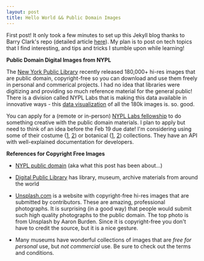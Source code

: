 ```yaml
---
layout: post
title: Hello World && Public Domain Images
---
```


First post! It only took a few minutes to set up this Jekyll blog thanks to Barry Clark's repo (detailed article <a href="https://www.smashingmagazine.com/2014/08/build-blog-jekyll-github-pages">here</a>). My plan is to post on tech topics that I find interesting, and tips and tricks I stumble upon while learning!

**Public Domain Digital Images from NYPL**

The <a href="https://www.nypl.org">New York Public Library</a> recently released 180,000+ hi-res images that are public domain, copyright-free so you can download and use them freely in personal and commerical projects. I had no idea that libraries were digitizing and providing so much reference material for the general public! There is a division called NYPL Labs that is making this data available in innovative ways - this <a href="http://publicdomain.nypl.org/pd-visualization/">data visualization</a> of all the 180k images is. so. good.

You can apply for a (remote or in-person) <a href="http://www.nypl.org/help/about-nypl/fellowships-institutes/remix">NYPL Labs fellowship</a> to do something creative with the public domain materials. I plan to apply but need to think of an idea before the Feb 19 due date! I'm considering using some of their costume (<a href="http://digitalcollections.nypl.org/collections/history-of-the-feminine-costume-of-the-world-from-the-year-5318-bc#/?tab=about&scroll=18">1</a>, <a href="http://digitalcollections.nypl.org/collections/imported-french-fabrics-e-meyer-co-paris-fall-1930-1931#/?tab=about">2</a>) or botanical (<a href="http://digitalcollections.nypl.org/collections/trait-des-arbres-et-arbustes-que-lon-cultive-en-france-en-pleine-terre#/?tab=about&scroll=86">1</a>, <a href="http://digitalcollections.nypl.org/collections/84fe2cd0-c6e4-012f-1676-3c075448cc4b#/?tab=about">2</a>) collections. They have an API with well-explained documentation for developers.


**References for Copyright Free Images** 

- <a href="http://www.nypl.org/research/collections/digital-collections/public-domain">NYPL public domain</a> (aka what this post has been about...)

- <a href="http://dp.la">Digital Public Library</a> has library, museum, archive materials from around the world

- <a href="https://www.unsplash.com">Unsplash.com</a> is a website with copyright-free hi-res images that are submitted by contributors. These are amazing, professional photographs. It is surprising (in a good way) that people would submit such high quality photographs to the public domain. The top photo is from Unsplash by Aaron Burden. Since it is copyright-free you don't have to credit the source, but it is a nice gesture.

- Many museums have wonderful collections of images that are *free for personal* use, but *not commercial* use. Be sure to check out the terms and conditions.


